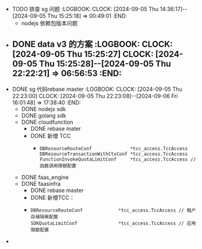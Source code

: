 - TODO 排查 sg 问题
  :LOGBOOK:
  CLOCK: [2024-09-05 Thu 14:36:17]--[2024-09-05 Thu 15:25:18] =>  00:49:01
  :END:
	- nodejs 依赖包版本问题
- DONE data v3 的方案
  :LOGBOOK:
  CLOCK: [2024-09-05 Thu 15:25:27]
  CLOCK: [2024-09-05 Thu 15:25:28]--[2024-09-05 Thu 22:22:21] =>  06:56:53
  :END:
	-
- DONE sg 代码rebase master
  :LOGBOOK:
  CLOCK: [2024-09-05 Thu 22:23:00]
  CLOCK: [2024-09-05 Thu 22:23:08]--[2024-09-06 Fri 16:01:48] =>  17:38:40
  :END:
	- DONE nodejs sdk
	- DONE golang sdk
	- DONE cloudfunction
		- DONE rebase mater
		- DONE 新增 TCC
			- ```text
			  DBResourceRouteConf              *tcc_access.TccAccess
			  DBResourceTransactionWithCtxConf *tcc_access.TccAccess
			  FunctionInvokeQuotaLimitConf     *tcc_access.TccAccess // 函数调用限额配置
			  ```
	- DONE faas_engine
	- DONE faasinfra
		- DONE rebase master
		- DONE 新增TCC：
		- ```text
		  DBResourceRouteConf             *tcc_access.TccAccess // 租户存储隔离配置
		  SDKQuotaLimitConf               *tcc_access.TccAccess // 应用限额配置
		  ```
-
